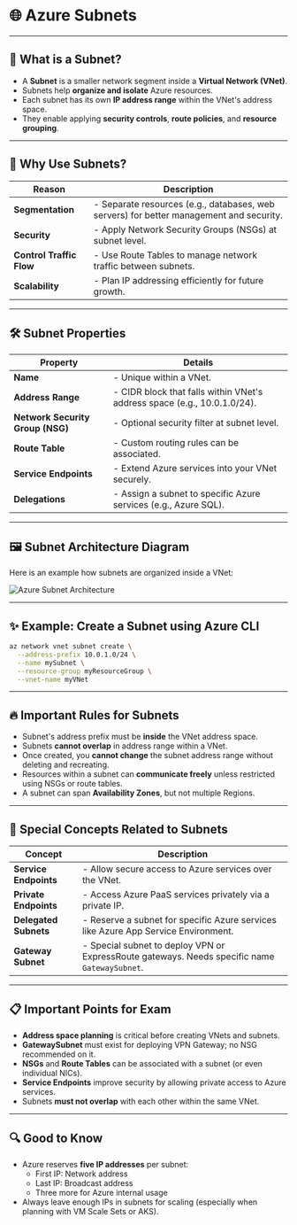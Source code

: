 
# 🌐 Azure Subnets

---

## 📌 What is a Subnet?

- A **Subnet** is a smaller network segment inside a **Virtual Network (VNet)**.
- Subnets help **organize and isolate** Azure resources.
- Each subnet has its own **IP address range** within the VNet's address space.
- They enable applying **security controls**, **route policies**, and **resource grouping**.

---

## 🧱 Why Use Subnets?

| Reason                  | Description |
|--------------------------|-------------|
| **Segmentation**         | - Separate resources (e.g., databases, web servers) for better management and security. |
| **Security**             | - Apply Network Security Groups (NSGs) at subnet level. |
| **Control Traffic Flow** | - Use Route Tables to manage network traffic between subnets. |
| **Scalability**          | - Plan IP addressing efficiently for future growth. |

---

## 🛠️ Subnet Properties

| Property         | Details |
|------------------|---------|
| **Name**         | - Unique within a VNet. |
| **Address Range**| - CIDR block that falls within VNet's address space (e.g., 10.0.1.0/24). |
| **Network Security Group (NSG)** | - Optional security filter at subnet level. |
| **Route Table**  | - Custom routing rules can be associated. |
| **Service Endpoints** | - Extend Azure services into your VNet securely. |
| **Delegations**  | - Assign a subnet to specific Azure services (e.g., Azure SQL). |

---

## 🖼️ Subnet Architecture Diagram

Here is an example how subnets are organized inside a VNet:

![Azure Subnet Architecture](https://github.com/AkashHiwale/AZ-104-Azure-Administrator-Exam-Study-Notes/raw/feature/configure-and-manage-virtual-networking/04_Configure_and_Manage_Virtual_Networking/images/subnet.JPG)

---

## ✨ Example: Create a Subnet using Azure CLI

```bash
az network vnet subnet create \
  --address-prefix 10.0.1.0/24 \
  --name mySubnet \
  --resource-group myResourceGroup \
  --vnet-name myVNet
```

---

## 🔥 Important Rules for Subnets

- Subnet's address prefix must be **inside** the VNet address space.
- Subnets **cannot overlap** in address range within a VNet.
- Once created, you **cannot change** the subnet address range without deleting and recreating.
- Resources within a subnet can **communicate freely** unless restricted using NSGs or route tables.
- A subnet can span **Availability Zones**, but not multiple Regions.

---

## 🔗 Special Concepts Related to Subnets

| Concept                 | Description |
|--------------------------|-------------|
| **Service Endpoints**    | - Allow secure access to Azure services over the VNet. |
| **Private Endpoints**    | - Access Azure PaaS services privately via a private IP. |
| **Delegated Subnets**    | - Reserve a subnet for specific Azure services like Azure App Service Environment. |
| **Gateway Subnet**       | - Special subnet to deploy VPN or ExpressRoute gateways. Needs specific name `GatewaySubnet`. |

---

## 📋 Important Points for Exam

- **Address space planning** is critical before creating VNets and subnets.
- **GatewaySubnet** must exist for deploying VPN Gateway; no NSG recommended on it.
- **NSGs** and **Route Tables** can be associated with a subnet (or even individual NICs).
- **Service Endpoints** improve security by allowing private access to Azure services.
- Subnets **must not overlap** with each other within the same VNet.

---

## 🔍 Good to Know

- Azure reserves **five IP addresses** per subnet:
  - First IP: Network address
  - Last IP: Broadcast address
  - Three more for Azure internal usage
- Always leave enough IPs in subnets for scaling (especially when planning with VM Scale Sets or AKS).

